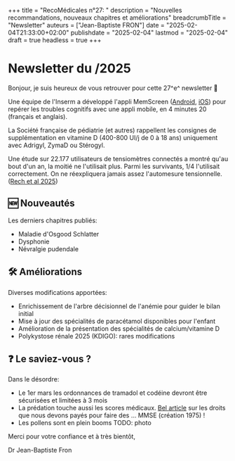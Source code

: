 +++
title = "RecoMédicales n°27: "
description = "Nouvelles recommandations, nouveaux chapitres et améliorations"
breadcrumbTitle = "Newsletter"
auteurs = ["Jean-Baptiste FRON"]
date = "2025-02-04T21:33:00+02:00"
publishdate = "2025-02-04"
lastmod = "2025-02-04"
draft = true
headless = true
+++

# Newsletter du /2025

Bonjour, je suis heureux de vous retrouver pour cette 27^e^ newsletter 📰

Une équipe de l'Inserm a développé l'appli MemScreen ([Android](https://play.google.com/store/apps/details?id=org.memscreen.memscreen&hl=fr), [iOS](https://apps.apple.com/fr/app/memscreen/id1255166896)) pour repérer les troubles cognitifs avec une appli mobile, en 4 minutes 20 (français et anglais).

La Société française de pédiatrie (et autres) rappellent les consignes de supplémentation en vitamine D (400-800 UI/j de 0 à 18 ans) uniquement avec Adrigyl, ZymaD ou Stérogyl.

Une étude sur 22.177 utilisateurs de tensiomètres connectés a montré qu'au bout d'un an, la moitié ne l'utilisait plus. Parmi les survivants, 1/4 l'utilisait correctement. On ne réexpliquera jamais assez l'automesure tensionnelle. ([Rech et al 2025](https://journals.lww.com/jhypertension/fulltext/2025/01000/user_engagement_with_home_blood_pressure.7.aspx))

## 🆕 Nouveautés

Les derniers chapitres publiés:

- Maladie d'Osgood Schlatter
- Dysphonie
- Névralgie pudendale

## 🛠️ Améliorations

Diverses modifications apportées:

- Enrichissement de l'arbre décisionnel de l'anémie pour guider le bilan initial
- Mise à jour des spécialités de paracétamol disponibles pour l'enfant
- Amélioration de la présentation des spécialités de calcium/vitamine D
- Polykystose rénale 2025 (KDIGO): rares modifications

## ❓ Le saviez-vous ?

Dans le désordre:

- Le 1er mars les ordonnances de tramadol et codéine devront être sécurisées et limitées à 3 mois
- La prédation touche aussi les scores médicaux. [Bel article]( https://methodorecherche.com/droits-auteur-echelle-mmse-version-francaise/) sur les droits que nous devons payés pour faire des ... MMSE (création 1975) !
- Les pollens sont en plein booms TODO: photo

Merci pour votre confiance et à très bientôt,

Dr Jean-Baptiste Fron
